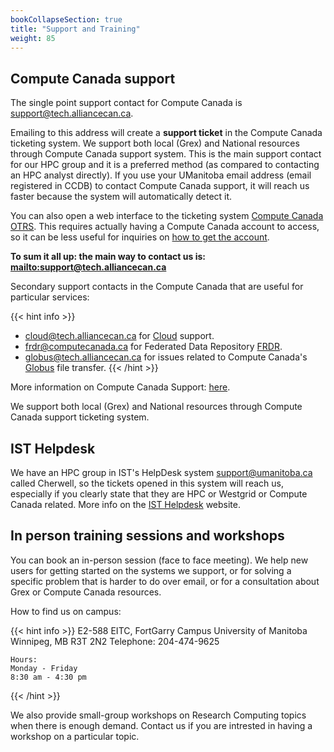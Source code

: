 ```yaml
---
bookCollapseSection: true
title: "Support and Training"
weight: 85
---
```


## Compute Canada support

The single point support contact for Compute Canada is [support@tech.alliancecan.ca](mailto:support@tech.alliancecan.ca "mailto:support@tech.alliancecan.ca"). 

Emailing to this address will create a __support ticket__ in the Compute Canada ticketing system. We support both local (Grex) and National resources through Compute Canada support system. This is the main support contact for our HPC group and it is a preferred method (as compared to contacting an HPC analyst directly). If you use your UManitoba email address (email registered in CCDB) to contact Compute Canada support, it will reach us faster because the system will automatically detect it.

You can also open a web interface to the ticketing system [Compute Canada OTRS](https://support.alliancecan.ca/otrs/customer.pl "Ticketing system - customer interface"). This requires actually having a Compute Canada account to access, so it can be less useful for inquiries on [how to get the account](https://ccdb.computecanada.ca/account_application "CCDB - Apply for an account").

__To sum it all up: the main way to contact us is: [mailto:support@tech.alliancecan.ca](mailto:support@tech.alliancecan.ca "mailto:support@tech.alliancecan.ca")__

Secondary support contacts in the Compute Canada that are useful for particular services:

{{< hint info >}}
* [cloud@tech.alliancecan.ca](mailto:cloud@tech.alliancecan.ca "mailto:cloud@tech.alliancecan.ca") for [Cloud](https://docs.alliancecan.ca/wiki/Cloud "Cloud") support.
* [frdr@computecanada.ca](mailto:frdr@computecanada.ca "mailto:frdr@computecanada.ca") for Federated Data Repository [FRDR](https://www.frdr.ca/repo/ "FRDR").
* [globus@tech.alliancecan.ca](mailto:globus@tech.alliancecan.ca "mailto:globus@tech.alliancecan.ca") for issues related to Compute Canada's [Globus](https://globus.computecanada.ca/ "Globus") file transfer.
{{< /hint >}}

More information on Compute Canada Support: [here](https://docs.alliancecan.ca/wiki/Technical_support "Technical Support").

We support both local (Grex) and National resources through Compute Canada support ticketing system.

## IST Helpdesk

We have an HPC group in IST's HelpDesk system [support@umanitoba.ca](mailto:support@umanitoba.ca "mailto:support@umanitoba.ca") called Cherwell, so the tickets opened in this system will reach us, especially if you clearly state that they are HPC or Westgrid or Compute Canada related. More info on the [IST Helpdesk](http://umanitoba.ca/ist/help/ "IST Helpdesk") website.

## In person training sessions and workshops

You can book an in-person session (face to face meeting). We help new users for getting started on the systems we support, or for solving a specific problem that is harder to do over email, or for a consultation about Grex or Compute Canada resources.

How to find us on campus:

{{< hint info >}}
    E2-588 EITC, FortGarry Campus
    University of Manitoba 
    Winnipeg, MB R3T 2N2
    Telephone: 204-474-9625
                     
    Hours:
    Monday - Friday
    8:30 am - 4:30 pm
{{< /hint >}}

We also provide small-group workshops on Research Computing topics when there is enough demand. Contact us if you are intrested in having a workshop on a particular topic.

<!-- -->
